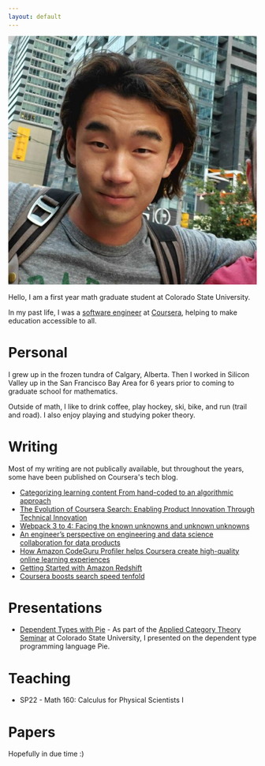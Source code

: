 ```yaml
---
layout: default
---
```



![myself](./photos/csu_math_photo.jpeg)

Hello, I am a first year math graduate student at Colorado State University.

In my past life, I was a [software engineer](https://www.linkedin.com/in/cl587/) at [Coursera](https://www.coursera.org/), helping to make education accessible to all.

# Personal

I grew up in the frozen tundra of Calgary, Alberta. Then I worked in Silicon Valley up in the San Francisco Bay Area for 6 years prior to coming to graduate school for mathematics.

Outside of math, I like to drink coffee, play hockey, ski, bike, and run (trail and road). I also enjoy playing and studying poker theory.

# Writing

Most of my writing are not publically available, but throughout the years, some have been published on Coursera's tech blog.

* [Categorizing learning content From hand-coded to an algorithmic approach](https://medium.com/coursera-engineering/data-driven-content-categorization-89de0104bcbd)
* [The Evolution of Coursera Search: Enabling Product Innovation Through Technical Innovation](https://medium.com/coursera-engineering/the-evolution-of-coursera-search-enabling-product-innovation-through-technical-innovation-6658617cc330)
* [Webpack 3 to 4: Facing the known unknowns and unknown unknowns](https://medium.com/coursera-engineering/webpack-3-to-4-facing-the-known-unknowns-and-unknown-unknowns-cdfeb817faf8)
* [An engineer’s perspective on engineering and data science collaboration for data products](https://medium.com/coursera-engineering/an-engineers-perspective-on-engineering-and-data-science-collaboration-for-data-products-84cf9b38cd52)
* [How Amazon CodeGuru Profiler helps Coursera create high-quality online learning experiences](https://aws.amazon.com/blogs/devops/coursera-codeguru-profiler/)
* [Getting Started with Amazon Redshift](https://www.slideshare.net/AmazonWebServices/getting-started-with-amazon-redshift-64031564)
* [Coursera boosts search speed tenfold](https://resources.algolia.com/customer-stories/coursera)

# Presentations

* [Dependent Types with Pie](https://www.youtube.com/watch?v=48lio_3FhAo) - As part of the [Applied Category Theory Seminar](https://www.math.colostate.edu/~jwilson/ACTS.html) at Colorado State University, I presented on the dependent type programming language Pie.

# Teaching

* SP22 - Math 160: Calculus for Physical Scientists I

# Papers

Hopefully in due time :)

